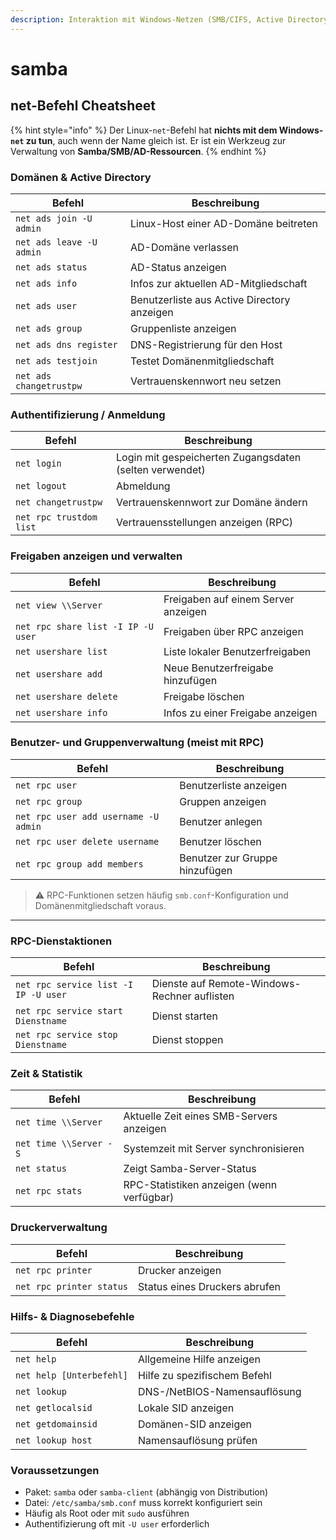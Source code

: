 ```yaml
---
description: Interaktion mit Windows-Netzen (SMB/CIFS, Active Directory, Freigaben etc.)
---
```


# samba

## ne&#x74;**-Befehl Cheatsheet**

{% hint style="info" %}
Der Linux-`net`-Befehl hat **nichts mit dem Windows-`net` zu tun**, auch wenn der Name gleich ist. Er ist ein Werkzeug zur Verwaltung von **Samba/SMB/AD-Ressourcen**.
{% endhint %}

### **Domänen & Active Directory**

| Befehl                   | Beschreibung                                |
| ------------------------ | ------------------------------------------- |
| `net ads join -U admin`  | Linux-Host einer AD-Domäne beitreten        |
| `net ads leave -U admin` | AD-Domäne verlassen                         |
| `net ads status`         | AD-Status anzeigen                          |
| `net ads info`           | Infos zur aktuellen AD-Mitgliedschaft       |
| `net ads user`           | Benutzerliste aus Active Directory anzeigen |
| `net ads group`          | Gruppenliste anzeigen                       |
| `net ads dns register`   | DNS-Registrierung für den Host              |
| `net ads testjoin`       | Testet Domänenmitgliedschaft                |
| `net ads changetrustpw`  | Vertrauenskennwort neu setzen               |

### **Authentifizierung / Anmeldung**

| Befehl                  | Beschreibung                                            |
| ----------------------- | ------------------------------------------------------- |
| `net login`             | Login mit gespeicherten Zugangsdaten (selten verwendet) |
| `net logout`            | Abmeldung                                               |
| `net changetrustpw`     | Vertrauenskennwort zur Domäne ändern                    |
| `net rpc trustdom list` | Vertrauensstellungen anzeigen (RPC)                     |

### **Freigaben anzeigen und verwalten**

| Befehl                             | Beschreibung                        |
| ---------------------------------- | ----------------------------------- |
| `net view \\Server`                | Freigaben auf einem Server anzeigen |
| `net rpc share list -I IP -U user` | Freigaben über RPC anzeigen         |
| `net usershare list`               | Liste lokaler Benutzerfreigaben     |
| `net usershare add`                | Neue Benutzerfreigabe hinzufügen    |
| `net usershare delete`             | Freigabe löschen                    |
| `net usershare info`               | Infos zu einer Freigabe anzeigen    |

### **Benutzer- und Gruppenverwaltung (meist mit RPC)**

| Befehl                               | Beschreibung                   |
| ------------------------------------ | ------------------------------ |
| `net rpc user`                       | Benutzerliste anzeigen         |
| `net rpc group`                      | Gruppen anzeigen               |
| `net rpc user add username -U admin` | Benutzer anlegen               |
| `net rpc user delete username`       | Benutzer löschen               |
| `net rpc group add members`          | Benutzer zur Gruppe hinzufügen |

> ⚠️ RPC-Funktionen setzen häufig `smb.conf`-Konfiguration und Domänenmitgliedschaft voraus.

***

### **RPC-Dienstaktionen**

| Befehl                               | Beschreibung                                 |
| ------------------------------------ | -------------------------------------------- |
| `net rpc service list -I IP -U user` | Dienste auf Remote-Windows-Rechner auflisten |
| `net rpc service start Dienstname`   | Dienst starten                               |
| `net rpc service stop Dienstname`    | Dienst stoppen                               |

### &#x20;**Zeit & Statistik**

| Befehl                 | Beschreibung                              |
| ---------------------- | ----------------------------------------- |
| `net time \\Server`    | Aktuelle Zeit eines SMB-Servers anzeigen  |
| `net time \\Server -S` | Systemzeit mit Server synchronisieren     |
| `net status`           | Zeigt Samba-Server-Status                 |
| `net rpc stats`        | RPC-Statistiken anzeigen (wenn verfügbar) |

### **Druckerverwaltung**

| Befehl                   | Beschreibung                  |
| ------------------------ | ----------------------------- |
| `net rpc printer`        | Drucker anzeigen              |
| `net rpc printer status` | Status eines Druckers abrufen |

### **Hilfs- & Diagnosebefehle**

| Befehl                   | Beschreibung                 |
| ------------------------ | ---------------------------- |
| `net help`               | Allgemeine Hilfe anzeigen    |
| `net help [Unterbefehl]` | Hilfe zu spezifischem Befehl |
| `net lookup`             | DNS-/NetBIOS-Namensauflösung |
| `net getlocalsid`        | Lokale SID anzeigen          |
| `net getdomainsid`       | Domänen-SID anzeigen         |
| `net lookup host`        | Namensauflösung prüfen       |

### Voraussetzungen

* Paket: `samba` oder `samba-client` (abhängig von Distribution)
* Datei: `/etc/samba/smb.conf` muss korrekt konfiguriert sein
* Häufig als Root oder mit `sudo` ausführen
* Authentifizierung oft mit `-U user` erforderlich
